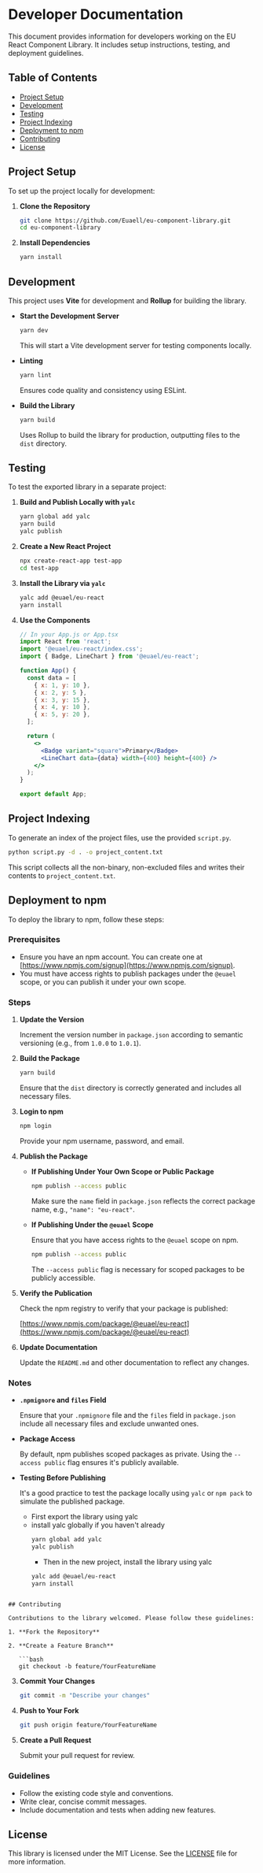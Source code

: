 # Developer Documentation

This document provides information for developers working on the EU React Component Library. It includes setup instructions, testing, and deployment guidelines.

## Table of Contents

- [Project Setup](#project-setup)
- [Development](#development)
- [Testing](#testing)
- [Project Indexing](#project-indexing)
- [Deployment to npm](#deployment-to-npm)
- [Contributing](#contributing)
- [License](#license)

## Project Setup

To set up the project locally for development:

1. **Clone the Repository**

   ```bash
   git clone https://github.com/Euaell/eu-component-library.git
   cd eu-component-library
   ```

2. **Install Dependencies**

   ```bash
   yarn install
   ```

## Development

This project uses **Vite** for development and **Rollup** for building the library.

- **Start the Development Server**

  ```bash
  yarn dev
  ```

  This will start a Vite development server for testing components locally.

- **Linting**

  ```bash
  yarn lint
  ```

  Ensures code quality and consistency using ESLint.

- **Build the Library**

  ```bash
  yarn build
  ```

  Uses Rollup to build the library for production, outputting files to the `dist` directory.

## Testing

To test the exported library in a separate project:

1. **Build and Publish Locally with `yalc`**

   ```bash
   yarn global add yalc
   yarn build
   yalc publish
   ```

2. **Create a New React Project**

   ```bash
   npx create-react-app test-app
   cd test-app
   ```

3. **Install the Library via `yalc`**

   ```bash
   yalc add @euael/eu-react
   yarn install
   ```

4. **Use the Components**

   ```jsx
   // In your App.js or App.tsx
   import React from 'react';
   import '@euael/eu-react/index.css';
   import { Badge, LineChart } from '@euael/eu-react';

   function App() {
     const data = [
       { x: 1, y: 10 },
       { x: 2, y: 5 },
       { x: 3, y: 15 },
       { x: 4, y: 10 },
       { x: 5, y: 20 },
     ];

     return (
       <>
         <Badge variant="square">Primary</Badge>
         <LineChart data={data} width={400} height={400} />
       </>
     );
   }

   export default App;
   ```

## Project Indexing

To generate an index of the project files, use the provided `script.py`.

```bash
python script.py -d . -o project_content.txt
```

This script collects all the non-binary, non-excluded files and writes their contents to `project_content.txt`.

## Deployment to npm

To deploy the library to npm, follow these steps:

### Prerequisites

- Ensure you have an npm account. You can create one at [https://www.npmjs.com/signup](https://www.npmjs.com/signup).
- You must have access rights to publish packages under the `@euael` scope, or you can publish it under your own scope.

### Steps

1. **Update the Version**

   Increment the version number in `package.json` according to semantic versioning (e.g., from `1.0.0` to `1.0.1`).

2. **Build the Package**

   ```bash
   yarn build
   ```

   Ensure that the `dist` directory is correctly generated and includes all necessary files.

3. **Login to npm**

   ```bash
   npm login
   ```

   Provide your npm username, password, and email.

4. **Publish the Package**

   - **If Publishing Under Your Own Scope or Public Package**

     ```bash
     npm publish --access public
     ```

     Make sure the `name` field in `package.json` reflects the correct package name, e.g., `"name": "eu-react"`.

   - **If Publishing Under the `@euael` Scope**

     Ensure that you have access rights to the `@euael` scope on npm.

     ```bash
     npm publish --access public
     ```

     The `--access public` flag is necessary for scoped packages to be publicly accessible.

5. **Verify the Publication**

   Check the npm registry to verify that your package is published:

   [https://www.npmjs.com/package/@euael/eu-react](https://www.npmjs.com/package/@euael/eu-react)

6. **Update Documentation**

   Update the `README.md` and other documentation to reflect any changes.

### Notes

- **`.npmignore` and `files` Field**

  Ensure that your `.npmignore` file and the `files` field in `package.json` include all necessary files and exclude unwanted ones.

- **Package Access**

  By default, npm publishes scoped packages as private. Using the `--access public` flag ensures it's publicly available.

- **Testing Before Publishing**

  It's a good practice to test the package locally using `yalc` or `npm pack` to simulate the published package.

  - First export the library using yalc 
  - install yalc globally if you haven't already
    ```bash
    yarn global add yalc
    yalc publish
    ```
    - Then in the new project, install the library using yalc
    ```bash
    yalc add @euael/eu-react
    yarn install
```

## Contributing

Contributions to the library welcomed. Please follow these guidelines:

1. **Fork the Repository**

2. **Create a Feature Branch**

   ```bash
   git checkout -b feature/YourFeatureName
   ```

3. **Commit Your Changes**

   ```bash
   git commit -m "Describe your changes"
   ```

4. **Push to Your Fork**

   ```bash
   git push origin feature/YourFeatureName
   ```

5. **Create a Pull Request**

   Submit your pull request for review.

### Guidelines

- Follow the existing code style and conventions.
- Write clear, concise commit messages.
- Include documentation and tests when adding new features.

## License

This library is licensed under the MIT License. See the [LICENSE](LICENSE) file for more information.
